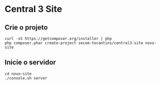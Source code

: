 # Central 3 Site

## Crie o projeto
    curl -sS https://getcomposer.org/installer | php
    php composer.phar create-project secom-tocantins/central3-site novo-site

## Inicie o servidor
    cd novo-site
    ./console.sh server
